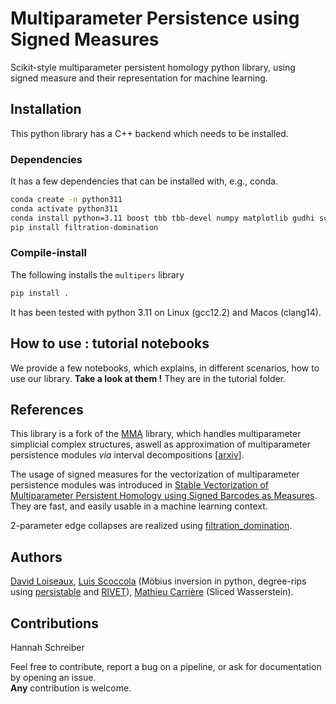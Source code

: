 # Multiparameter Persistence using Signed Measures
Scikit-style multiparameter persistent homology python library, using signed measure and their representation for machine learning. 

## Installation
This python library has a C++ backend which needs to be installed. 

### Dependencies
It has a few dependencies that can be installed with, e.g., conda.
```sh
conda create -n python311
conda activate python311
conda install python=3.11 boost tbb tbb-devel numpy matplotlib gudhi scikit-learn cython sympy tqdm cycler typing shapely numba -c conda-forge
pip install filtration-domination
```

### Compile-install
The following installs the `multipers` library
```sh
pip install .
```
It has been tested with python 3.11 on Linux (gcc12.2) and Macos (clang14).

## How to use : tutorial notebooks
We provide a few notebooks, which explains, in different scenarios, how to use our library. **Take a look at them !** They are in the tutorial folder.


## References
This library is a fork of the [MMA](https://github.com/DavidLapous/multipers) library, which handles multiparameter simplicial complex structures, aswell as approximation of multiparameter persistence modules *via* interval decompositions [[arxiv](https://arxiv.org/abs/2206.02026)].

The usage of signed measures for the vectorization of multiparameter persistence modules was introduced in [Stable Vectorization of Multiparameter Persistent Homology using Signed Barcodes as Measures](https://arxiv.org/abs/2306.03801). They are fast, and easily usable in a machine learning context.

2-parameter edge collapses are realized using [filtration_domination](https://github.com/aj-alonso/filtration_domination/).


## Authors
[David Loiseaux](https://www-sop.inria.fr/members/David.Loiseaux/index.html), [Luis Scoccola](https://luisscoccola.com/) 
(Möbius inversion in python, degree-rips using [persistable](https://github.com/LuisScoccola/persistable) and [RIVET](https://github.com/rivetTDA/rivet/)), [Mathieu Carrière](https://www-sop.inria.fr/members/Mathieu.Carriere/) (Sliced Wasserstein).

## Contributions
Hannah Schreiber

Feel free to contribute, report a bug on a pipeline, or ask for documentation by opening an issue.<br>
**Any** contribution is welcome.
